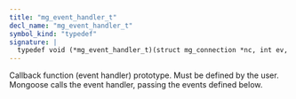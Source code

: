 ```yaml
---
title: "mg_event_handler_t"
decl_name: "mg_event_handler_t"
symbol_kind: "typedef"
signature: |
  typedef void (*mg_event_handler_t)(struct mg_connection *nc, int ev, void *ev_data);
---
```


Callback function (event handler) prototype. Must be defined by the user.
Mongoose calls the event handler, passing the events defined below. 

